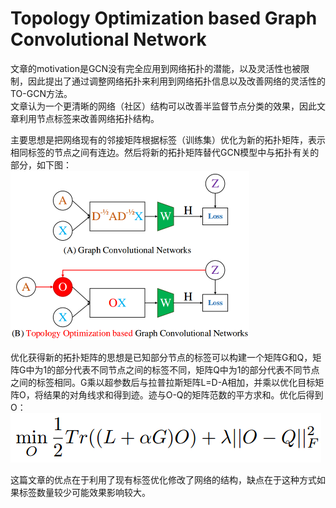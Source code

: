# Topology Optimization based Graph Convolutional Network
文章的motivation是GCN没有完全应用到网络拓扑的潜能，以及灵活性也被限制，因此提出了通过调整网络拓扑来利用到网络拓扑信息以及改善网络的灵活性的TO-GCN方法。  
文章认为一个更清晰的网络（社区）结构可以改善半监督节点分类的效果，因此文章利用节点标签来改善网络拓扑结构。  

主要思想是把网络现有的邻接矩阵根据标签（训练集）优化为新的拓扑矩阵，表示相同标签的节点之间有连边。然后将新的拓扑矩阵替代GCN模型中与拓扑有关的部分，如下图：  
![to-gcn](./20200405/to-gcn.png)  

优化获得新的拓扑矩阵的思想是已知部分节点的标签可以构建一个矩阵G和Q，矩阵G中为1的部分代表不同节点之间的标签不同，矩阵Q中为1的部分代表不同节点之间的标签相同。G乘以超参数后与拉普拉斯矩阵L=D-A相加，并乘以优化目标矩阵O，将结果的对角线求和得到迹。迹与O-Q的矩阵范数的平方求和。优化后得到O：  
![min.png](./20200405/min.png)  

这篇文章的优点在于利用了现有标签优化修改了网络的结构，缺点在于这种方式如果标签数量较少可能效果影响较大。
